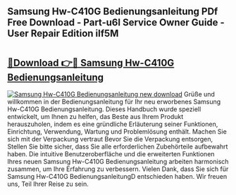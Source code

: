 ## Samsung Hw-C410G Bedienungsanleitung PDf Free Download - Part-u6l Service Owner Guide - User Repair Edition iIf5M

# <h2><a href="http://df3e9t.blite.top/?on=Samsung+Hw-C410G+Bedienungsanleitung">🔗Download 👉🔴 Samsung Hw-C410G Bedienungsanleitung</a></h2>

[![Samsung Hw-C410G Bedienungsanleitung new download](https://i.imgur.com/lujVjoI.png)](http://df3e9t.blite.top/?on=Samsung+Hw-C410G+Bedienungsanleitung)
Grüße und willkommen in der Bedienungsanleitung für Ihr neu erworbenes Samsung Hw-C410G Bedienungsanleitung. Dieses Handbuch wurde speziell entwickelt, um Ihnen zu helfen, das Beste aus Ihrem Produkt herauszuholen, indem es eine gründliche Erläuterung seiner Funktionen, Einrichtung, Verwendung, Wartung und Problemlösung enthält. Machen Sie sich mit der Verpackung vertraut Bevor Sie die Verpackung entsorgen, Stellen Sie bitte sicher, dass Sie alle erforderlichen Zubehörteile aufbewahrt haben. Die intuitive Benutzeroberfläche und die erweiterten Funktionen Ihres neuen Samsung Hw-C410G Bedienungsanleitung arbeiten harmonisch zusammen, um Ihre Erfahrung zu verbessern. Vielen Dank, dass Sie sich für Samsung Hw-C410G BedienungsanleitungD entschieden haben. Wir freuen uns, Teil Ihrer Reise zu sein.
